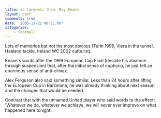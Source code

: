 ```yaml
---
title: so farewell then, Roy Keane
layout: post
comments: true
date: '2005-11-22 06:21:08'
categories:
    - football
---
```

Lots of memories but not the most obvious (Turin 1999, Viera in the
tunnel, Haaland tackle, Ireland WC 2002 outburst).

Keane's words after the 1999 European Cup Final (despite his absence
through suspension) that, after the initial sense of euphoria, he just
felt an enormous sense of anti-climax.

Alex Ferguson also said something similar. Less than 24 hours after
lifting the European Cup in Barcelona, he was already thinking about
next season and the changes that would be needed.

Contrast that with the unnamed United player who said words to the
effect: 'Whatever we do, whatever we achieve, we will never ever
improve on what happened here tonight'.
